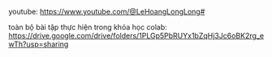 youtube: https://www.youtube.com/@LeHoangLongLong#

toàn bộ bài tập thực hiện trong khóa học
colab: https://drive.google.com/drive/folders/1PLGp5PbRUYx1bZqHj3Jc6oBK2rg_ewTh?usp=sharing
